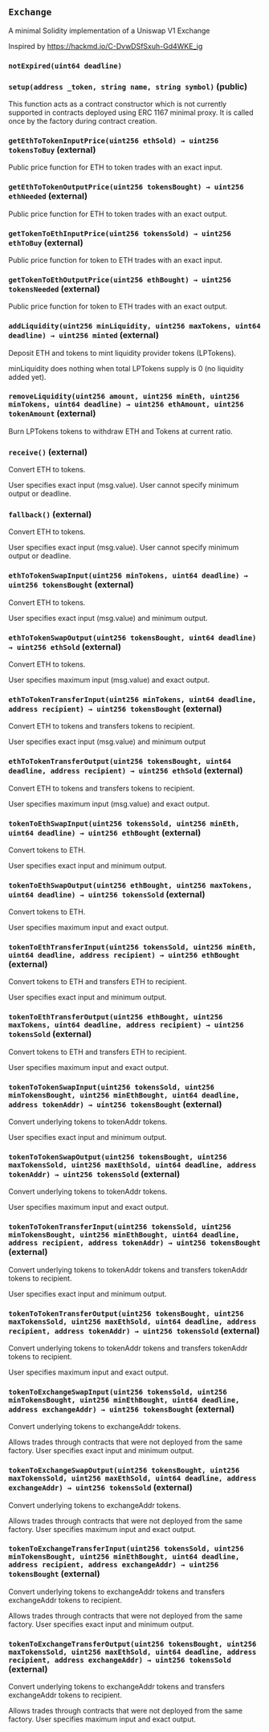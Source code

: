 ## `Exchange`

A minimal Solidity implementation of a Uniswap V1 Exchange


Inspired by https://hackmd.io/C-DvwDSfSxuh-Gd4WKE_ig

### `notExpired(uint64 deadline)`






### `setup(address _token, string name, string symbol)` (public)



This function acts as a contract constructor which is not currently supported in contracts deployed
     using ERC 1167 minimal proxy. It is called once by the factory during contract creation.

### `getEthToTokenInputPrice(uint256 ethSold) → uint256 tokensToBuy` (external)

Public price function for ETH to token trades with an exact input.




### `getEthToTokenOutputPrice(uint256 tokensBought) → uint256 ethNeeded` (external)

Public price function for ETH to token trades with an exact output.




### `getTokenToEthInputPrice(uint256 tokensSold) → uint256 ethToBuy` (external)

Public price function for token to ETH trades with an exact input.




### `getTokenToEthOutputPrice(uint256 ethBought) → uint256 tokensNeeded` (external)

Public price function for token to ETH trades with an exact output.




### `addLiquidity(uint256 minLiquidity, uint256 maxTokens, uint64 deadline) → uint256 minted` (external)

Deposit ETH and tokens to mint liquidity provider tokens (LPTokens).


minLiquidity does nothing when total LPTokens supply is 0 (no liquidity added yet).


### `removeLiquidity(uint256 amount, uint256 minEth, uint256 minTokens, uint64 deadline) → uint256 ethAmount, uint256 tokenAmount` (external)



Burn LPTokens tokens to withdraw ETH and Tokens at current ratio.


### `receive()` (external)

Convert ETH to tokens.


User specifies exact input (msg.value).
User cannot specify minimum output or deadline.

### `fallback()` (external)

Convert ETH to tokens.


User specifies exact input (msg.value).
User cannot specify minimum output or deadline.

### `ethToTokenSwapInput(uint256 minTokens, uint64 deadline) → uint256 tokensBought` (external)

Convert ETH to tokens.


User specifies exact input (msg.value) and minimum output.


### `ethToTokenSwapOutput(uint256 tokensBought, uint64 deadline) → uint256 ethSold` (external)

Convert ETH to tokens.


User specifies maximum input (msg.value) and exact output.


### `ethToTokenTransferInput(uint256 minTokens, uint64 deadline, address recipient) → uint256 tokensBought` (external)

Convert ETH to tokens and transfers tokens to recipient.


User specifies exact input (msg.value) and minimum output


### `ethToTokenTransferOutput(uint256 tokensBought, uint64 deadline, address recipient) → uint256 ethSold` (external)

Convert ETH to tokens and transfers tokens to recipient.


User specifies maximum input (msg.value) and exact output.


### `tokenToEthSwapInput(uint256 tokensSold, uint256 minEth, uint64 deadline) → uint256 ethBought` (external)

Convert tokens to ETH.


User specifies exact input and minimum output.


### `tokenToEthSwapOutput(uint256 ethBought, uint256 maxTokens, uint64 deadline) → uint256 tokensSold` (external)

Convert tokens to ETH.


User specifies maximum input and exact output.


### `tokenToEthTransferInput(uint256 tokensSold, uint256 minEth, uint64 deadline, address recipient) → uint256 ethBought` (external)

Convert tokens to ETH and transfers ETH to recipient.


User specifies exact input and minimum output.


### `tokenToEthTransferOutput(uint256 ethBought, uint256 maxTokens, uint64 deadline, address recipient) → uint256 tokensSold` (external)

Convert tokens to ETH and transfers ETH to recipient.


User specifies maximum input and exact output.


### `tokenToTokenSwapInput(uint256 tokensSold, uint256 minTokensBought, uint256 minEthBought, uint64 deadline, address tokenAddr) → uint256 tokensBought` (external)

Convert underlying tokens to tokenAddr tokens.


User specifies exact input and minimum output.


### `tokenToTokenSwapOutput(uint256 tokensBought, uint256 maxTokensSold, uint256 maxEthSold, uint64 deadline, address tokenAddr) → uint256 tokensSold` (external)

Convert underlying tokens to tokenAddr tokens.


User specifies maximum input and exact output.


### `tokenToTokenTransferInput(uint256 tokensSold, uint256 minTokensBought, uint256 minEthBought, uint64 deadline, address recipient, address tokenAddr) → uint256 tokensBought` (external)

Convert underlying tokens to tokenAddr tokens and transfers
        tokenAddr tokens to recipient.


User specifies exact input and minimum output.


### `tokenToTokenTransferOutput(uint256 tokensBought, uint256 maxTokensSold, uint256 maxEthSold, uint64 deadline, address recipient, address tokenAddr) → uint256 tokensSold` (external)

Convert underlying tokens to tokenAddr tokens and transfers
        tokenAddr tokens to recipient.


User specifies maximum input and exact output.


### `tokenToExchangeSwapInput(uint256 tokensSold, uint256 minTokensBought, uint256 minEthBought, uint64 deadline, address exchangeAddr) → uint256 tokensBought` (external)

Convert underlying tokens to exchangeAddr tokens.


Allows trades through contracts that were not deployed from the same factory.
User specifies exact input and minimum output.


### `tokenToExchangeSwapOutput(uint256 tokensBought, uint256 maxTokensSold, uint256 maxEthSold, uint64 deadline, address exchangeAddr) → uint256 tokensSold` (external)

Convert underlying tokens to exchangeAddr tokens.


Allows trades through contracts that were not deployed from the same factory.
User specifies maximum input and exact output.


### `tokenToExchangeTransferInput(uint256 tokensSold, uint256 minTokensBought, uint256 minEthBought, uint64 deadline, address recipient, address exchangeAddr) → uint256 tokensBought` (external)

Convert underlying tokens to exchangeAddr tokens and transfers
        exchangeAddr tokens to recipient.


Allows trades through contracts that were not deployed from the same factory.
User specifies exact input and minimum output.


### `tokenToExchangeTransferOutput(uint256 tokensBought, uint256 maxTokensSold, uint256 maxEthSold, uint64 deadline, address recipient, address exchangeAddr) → uint256 tokensSold` (external)

Convert underlying tokens to exchangeAddr tokens and transfers
        exchangeAddr tokens to recipient.


Allows trades through contracts that were not deployed from the same factory.
User specifies maximum input and exact output.





